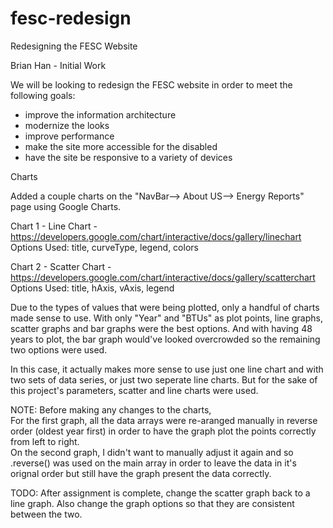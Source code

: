 # fesc-redesign
Redesigning the FESC Website

Brian Han - Initial Work


We will be looking to redesign the FESC website in order to meet the following goals:
- improve the information architecture
- modernize the looks
- improve performance
- make the site more accessible for the disabled
- have the site be responsive to a variety of devices

Charts

Added  a couple charts on the "NavBar--> About US--> Energy Reports" page using Google Charts.

Chart 1 - Line Chart - https://developers.google.com/chart/interactive/docs/gallery/linechart
Options Used: title, curveType, legend, colors


Chart 2 - Scatter Chart - https://developers.google.com/chart/interactive/docs/gallery/scatterchart
Options Used: title, hAxis, vAxis, legend


Due to the types of values that were being plotted, only a handful of charts made sense to use.  With only "Year" and "BTUs" as plot points, line graphs, scatter graphs and bar graphs were the best options.  And with having 48 years to plot, the bar graph would've looked overcrowded so the remaining two options were used.   

In this case, it actually makes more sense to use just one line chart and with two sets of data series, or just two seperate line charts.  But for the sake of this project's parameters, scatter and line charts were used.

NOTE: Before making any changes to the charts,  
For the first graph, all the data arrays were re-aranged manually in reverse order (oldest year first) in order to have the graph plot the points correctly from left to right.  
On the second graph, I didn't want to manually adjust it again and so .reverse() was used on the main array in order to leave the data in it's orignal order but still have the graph present the data correctly.

TODO:  After assignment is complete, change the scatter graph back to a line graph.  Also change the graph options so that they are consistent between the two.
